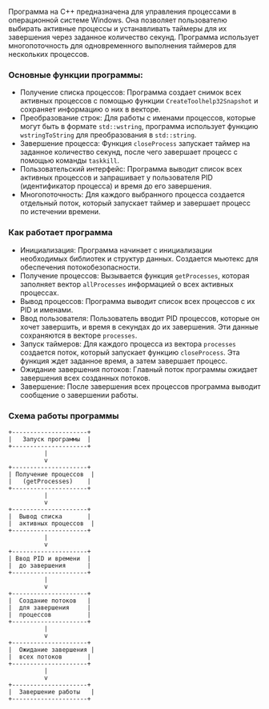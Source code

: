 Программа на C++ предназначена для управления процессами в операционной системе Windows. Она позволяет пользователю выбирать активные процессы и устанавливать таймеры для их завершения через заданное количество секунд. Программа использует многопоточность для одновременного выполнения таймеров для нескольких процессов.

### Основные функции программы:
- Получение списка процессов: Программа создает снимок всех активных процессов с помощью функции `CreateToolhelp32Snapshot` и сохраняет информацию о них в векторе.
- Преобразование строк: Для работы с именами процессов, которые могут быть в формате `std::wstring`, программа использует функцию `wstringToString` для преобразования в `std::string`.
- Завершение процесса: Функция `closeProcess` запускает таймер на заданное количество секунд, после чего завершает процесс с помощью команды `taskkill`.
- Пользовательский интерфейс: Программа выводит список всех активных процессов и запрашивает у пользователя PID (идентификатор процесса) и время до его завершения.
- Многопоточность: Для каждого выбранного процесса создается отдельный поток, который запускает таймер и завершает процесс по истечении времени.

### Как работает программа
- Инициализация: Программа начинает с инициализации необходимых библиотек и структур данных. Создается мьютекс для обеспечения потокобезопасности.
- Получение процессов: Вызывается функция `getProcesses`, которая заполняет вектор `allProcesses` информацией о всех активных процессах.
- Вывод процессов: Программа выводит список всех процессов с их PID и именами.
- Ввод пользователя: Пользователь вводит PID процессов, которые он хочет завершить, и время в секундах до их завершения. Эти данные сохраняются в векторе `processes`.
- Запуск таймеров: Для каждого процесса из вектора `processes` создается поток, который запускает функцию `closeProcess`. Эта функция ждет заданное время, а затем завершает процесс.
- Ожидание завершения потоков: Главный поток программы ожидает завершения всех созданных потоков.
- Завершение: После завершения всех процессов программа выводит сообщение о завершении работы.

### Схема работы программы
```
+---------------------+
|   Запуск программы  |
+---------------------+
          |
          v
+---------------------+
| Получение процессов  |
|   (getProcesses)    |
+---------------------+
          |
          v
+---------------------+
|  Вывод списка       |
|  активных процессов  |
+---------------------+
          |
          v
+---------------------+
| Ввод PID и времени  |
|  до завершения      |
+---------------------+
          |
          v
+---------------------+
|  Создание потоков   |
|  для завершения     |
|  процессов          |
+---------------------+
          |
          v
+---------------------+
|  Ожидание завершения |
|  всех потоков       |
+---------------------+
          |
          v
+---------------------+
|  Завершение работы   |
+---------------------+
```
